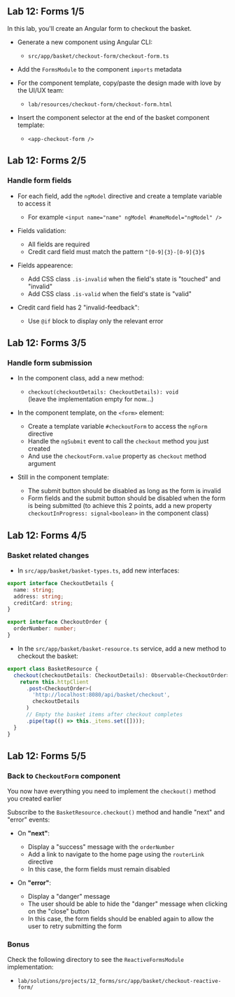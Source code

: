 ## Lab 12: Forms 1/5

In this lab, you'll create an Angular form to checkout the basket.

- Generate a new component using Angular CLI:
  - `src/app/basket/checkout-form/checkout-form.ts`

- Add the `FormsModule` to the component `imports` metadata

- For the component template, copy/paste the design made with love by the UI/UX team:
  - `lab/resources/checkout-form/checkout-form.html`

- Insert the component selector at the end of the basket component template:
  - `<app-checkout-form />`

<!-- separator-vertical -->

## Lab 12: Forms 2/5
### Handle form fields

- For each field, add the `ngModel` directive and create a template variable to access it

  - For example `<input name="name" ngModel #nameModel="ngModel" />`

- Fields validation:

  - All fields are required
  - Credit card field must match the pattern `^[0-9]{3}-[0-9]{3}$`

- Fields appearence:

  - Add CSS class `.is-invalid` when the field's state is "touched" and "invalid"
  - Add CSS class `.is-valid` when the field's state is "valid"

- Credit card field has 2 "invalid-feedback":
  - Use `@if` block to display only the relevant error

<!-- separator-vertical -->

## Lab 12: Forms 3/5
### Handle form submission

- In the component class, add a new method:
  - `checkout(checkoutDetails: CheckoutDetails): void`<br />
  (leave the implementation empty for now...)

- In the component template, on the `<form>` element:
  - Create a template variable `#checkoutForm` to access the `ngForm` directive
  - Handle the `ngSubmit` event to call the `checkout` method you just created
  - And use the `checkoutForm.value` property as `checkout` method argument

- Still in the component template:
  - The submit button should be disabled as long as the form is invalid
  - Form fields and the submit button should be disabled when the form is being submitted
    (to achieve this 2 points, add a new property `checkoutInProgress: signal<boolean>` in the component class)

<!-- separator-vertical -->

## Lab 12: Forms 4/5
### Basket related changes

- In `src/app/basket/basket-types.ts`, add new interfaces:

```ts
export interface CheckoutDetails {
  name: string;
  address: string;
  creditCard: string;
}

export interface CheckoutOrder {
  orderNumber: number;
}
```

- In the `src/app/basket/basket-resource.ts` service, add a new method to checkout the basket:

```ts
export class BasketResource {
  checkout(checkoutDetails: CheckoutDetails): Observable<CheckoutOrder> {
    return this.httpClient
      .post<CheckoutOrder>(
        'http://localhost:8080/api/basket/checkout',
        checkoutDetails
      )
      // Empty the basket items after checkout completes
      .pipe(tap(() => this._items.set([])));
  }
}
```

<!-- separator-vertical -->

## Lab 12: Forms 5/5
### Back to `CheckoutForm` component

You now have everything you need to implement the `checkout()` method you created earlier

Subscribe to the `BasketResource.checkout()` method and handle "next" and "error" events:

  - On **"next"**:
    - Display a "success" message with the `orderNumber`
    - Add a link to navigate to the home page using the `routerLink` directive
    - In this case, the form fields must remain disabled

  - On **"error"**:
    - Display a "danger" message
    - The user should be able to hide the "danger" message when clicking on the "close" button
    - In this case, the form fields should be enabled again to allow the user to retry submitting the form

### Bonus

Check the following directory to see the `ReactiveFormsModule` implementation:

- `lab/solutions/projects/12_forms/src/app/basket/checkout-reactive-form/`
